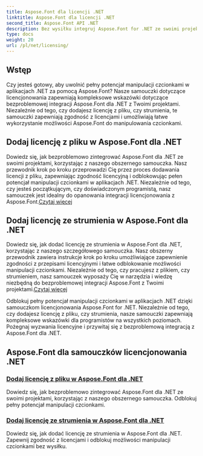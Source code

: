 ```yaml
---
title: Aspose.Font dla licencji .NET
linktitle: Aspose.Font dla licencji .NET
second_title: Aspose.Font API .NET
description: Bez wysiłku integruj Aspose.Font for .NET ze swoimi projektami dzięki samouczkom licencjonowania. Dodaj licencje z pliku lub strumienia, aby płynnie manipulować czcionkami.
type: docs
weight: 20
url: /pl/net/licensing/
---
```


## Wstęp

Czy jesteś gotowy, aby uwolnić pełny potencjał manipulacji czcionkami w aplikacjach .NET za pomocą Aspose.Font? Nasze samouczki dotyczące licencjonowania zapewniają kompleksowe wskazówki dotyczące bezproblemowej integracji Aspose.Font dla .NET z Twoimi projektami. Niezależnie od tego, czy dodajesz licencję z pliku, czy strumienia, te samouczki zapewniają zgodność z licencjami i umożliwiają łatwe wykorzystanie możliwości Aspose.Font do manipulowania czcionkami.

## Dodaj licencję z pliku w Aspose.Font dla .NET

 Dowiedz się, jak bezproblemowo zintegrować Aspose.Font dla .NET ze swoimi projektami, korzystając z naszego obszernego samouczka. Nasz przewodnik krok po kroku przeprowadzi Cię przez proces dodawania licencji z pliku, zapewniając zgodność licencyjną i odblokowując pełen potencjał manipulacji czcionkami w aplikacjach .NET. Niezależnie od tego, czy jesteś początkującym, czy doświadczonym programistą, nasz samouczek jest idealny do opanowania integracji licencjonowania z Aspose.Font.[Czytaj więcej](./add-license-from-file/)

## Dodaj licencję ze strumienia w Aspose.Font dla .NET

Dowiedz się, jak dodać licencję ze strumienia w Aspose.Font dla .NET, korzystając z naszego szczegółowego samouczka. Nasz obszerny przewodnik zawiera instrukcje krok po kroku umożliwiające zapewnienie zgodności z przepisami licencyjnymi i łatwe odblokowanie możliwości manipulacji czcionkami. Niezależnie od tego, czy pracujesz z plikiem, czy strumieniem, nasz samouczek wyposaży Cię w narzędzia i wiedzę niezbędną do bezproblemowej integracji Aspose.Font z Twoimi projektami.[Czytaj więcej](./add-license-from-stream/)

Odblokuj pełny potencjał manipulacji czcionkami w aplikacjach .NET dzięki samouczkom licencjonowania Aspose.Font for .NET. Niezależnie od tego, czy dodajesz licencję z pliku, czy strumienia, nasze samouczki zapewniają kompleksowe wskazówki dla programistów na wszystkich poziomach. Pożegnaj wyzwania licencyjne i przywitaj się z bezproblemową integracją z Aspose.Font dla .NET.
## Aspose.Font dla samouczków licencjonowania .NET
### [Dodaj licencję z pliku w Aspose.Font dla .NET](./add-license-from-file/)
Dowiedz się, jak bezproblemowo zintegrować Aspose.Font dla .NET ze swoimi projektami, korzystając z naszego obszernego samouczka. Odblokuj pełny potencjał manipulacji czcionkami.
### [Dodaj licencję ze strumienia w Aspose.Font dla .NET](./add-license-from-stream/)
Dowiedz się, jak dodać licencję ze strumienia w Aspose.Font dla .NET. Zapewnij zgodność z licencjami i odblokuj możliwości manipulacji czcionkami bez wysiłku.